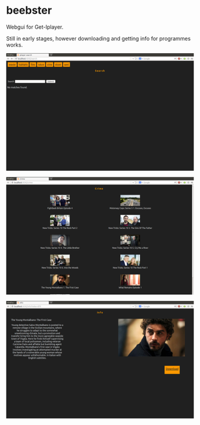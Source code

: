 beebster
========

Webgui for Get-Iplayer.

Still in early stages, however downloading and getting info for programmes works.

![Search](https://github.com/mswift42/beebster/raw/master/Search.png)

![Categories](https://github.com/mswift42/beebster/raw/master/Categorylisting.png)

![Info](https://github.com/mswift42/beebster/raw/master/EpisodeInfo.png)

